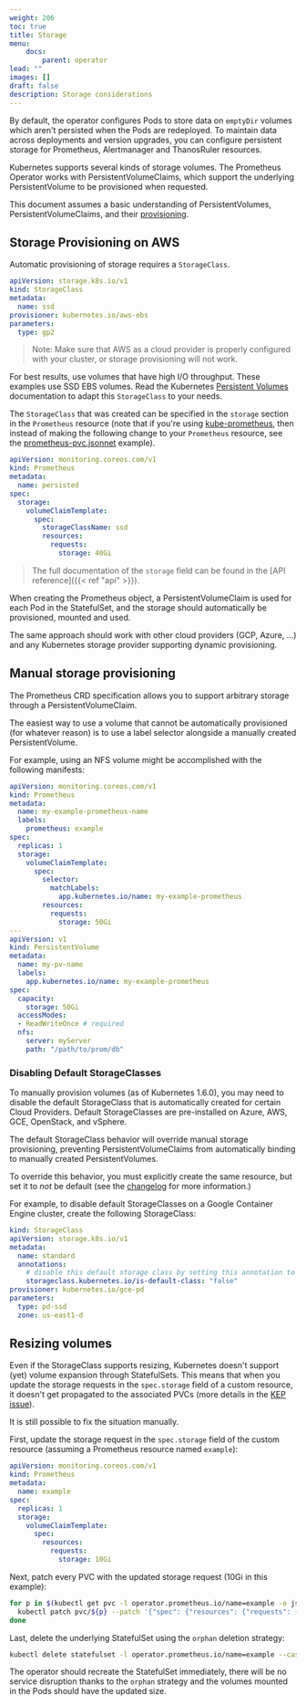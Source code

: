 ```yaml
---
weight: 206
toc: true
title: Storage
menu:
    docs:
        parent: operator
lead: ""
images: []
draft: false
description: Storage considerations
---
```


By default, the operator configures Pods to store data on `emptyDir` volumes
which aren't persisted when the Pods are redeployed. To maintain data across
deployments and version upgrades, you can configure persistent storage for
Prometheus, Alertmanager and ThanosRuler resources.

Kubernetes supports several kinds of storage volumes. The Prometheus Operator
works with PersistentVolumeClaims, which support the underlying
PersistentVolume to be provisioned when requested.

This document assumes a basic understanding of PersistentVolumes,
PersistentVolumeClaims, and their
[provisioning](https://kubernetes.io/docs/user-guide/persistent-volumes/#provisioning).

## Storage Provisioning on AWS

Automatic provisioning of storage requires a `StorageClass`.

```yaml mdox-exec="cat example/storage/storageclass.yaml"
apiVersion: storage.k8s.io/v1
kind: StorageClass
metadata:
  name: ssd
provisioner: kubernetes.io/aws-ebs
parameters:
  type: gp2
```

> Note: Make sure that AWS as a cloud provider is properly configured with your cluster, or storage provisioning will not work.

For best results, use volumes that have high I/O throughput. These examples use
SSD EBS volumes. Read the Kubernetes [Persistent
Volumes](https://kubernetes.io/docs/user-guide/persistent-volumes/#aws)
documentation to adapt this `StorageClass` to your needs.

The `StorageClass` that was created can be specified in the `storage` section
in the `Prometheus` resource (note that if you're using
[kube-prometheus](https://github.com/prometheus-operator/kube-prometheus), then
instead of making the following change to your `Prometheus` resource, see the
[prometheus-pvc.jsonnet](https://github.com/prometheus-operator/kube-prometheus/blob/main/examples/prometheus-pvc.jsonnet)
example).

```yaml mdox-exec="cat example/storage/persisted-prometheus.yaml"
apiVersion: monitoring.coreos.com/v1
kind: Prometheus
metadata:
  name: persisted
spec:
  storage:
    volumeClaimTemplate:
      spec:
        storageClassName: ssd
        resources:
          requests:
            storage: 40Gi
```

> The full documentation of the `storage` field can be found in the [API reference]({{< ref "api" >}}).

When creating the Prometheus object, a PersistentVolumeClaim is used for each
Pod in the StatefulSet, and the storage should automatically be provisioned,
mounted and used.

The same approach should work with other cloud providers (GCP, Azure, ...) and
any Kubernetes storage provider supporting dynamic provisioning.

## Manual storage provisioning

The Prometheus CRD specification allows you to support arbitrary storage
through a PersistentVolumeClaim.

The easiest way to use a volume that cannot be automatically provisioned (for
whatever reason) is to use a label selector alongside a manually created
PersistentVolume.

For example, using an NFS volume might be accomplished with the following
manifests:

```yaml
apiVersion: monitoring.coreos.com/v1
kind: Prometheus
metadata:
  name: my-example-prometheus-name
  labels:
    prometheus: example
spec:
  replicas: 1
  storage:
    volumeClaimTemplate:
      spec:
        selector:
          matchLabels:
            app.kubernetes.io/name: my-example-prometheus
        resources:
          requests:
            storage: 50Gi
---
apiVersion: v1
kind: PersistentVolume
metadata:
  name: my-pv-name
  labels:
    app.kubernetes.io/name: my-example-prometheus
spec:
  capacity:
    storage: 50Gi
  accessModes:
  - ReadWriteOnce # required
  nfs:
    server: myServer
    path: "/path/to/prom/db"
```

### Disabling Default StorageClasses

To manually provision volumes (as of Kubernetes 1.6.0), you may need to disable
the default StorageClass that is automatically created for certain Cloud
Providers. Default StorageClasses are pre-installed on Azure, AWS, GCE,
OpenStack, and vSphere.

The default StorageClass behavior will override manual storage provisioning,
preventing PersistentVolumeClaims from automatically binding to manually
created PersistentVolumes.

To override this behavior, you must explicitly create the same resource, but
set it to *not* be default (see the
[changelog](https://github.com/kubernetes/kubernetes/blob/master/CHANGELOG/CHANGELOG-1.6.md#volumes)
for more information.)

For example, to disable default StorageClasses on a Google Container Engine cluster, create the following StorageClass:

```yaml
kind: StorageClass
apiVersion: storage.k8s.io/v1
metadata:
  name: standard
  annotations:
    # disable this default storage class by setting this annotation to false.
    storageclass.kubernetes.io/is-default-class: "false"
provisioner: kubernetes.io/gce-pd
parameters:
  type: pd-ssd
  zone: us-east1-d
```

## Resizing volumes

Even if the StorageClass supports resizing, Kubernetes doesn't support (yet)
volume expansion through StatefulSets. This means that when you update the
storage requests in the `spec.storage` field of a custom resource, it doesn't
get propagated to the associated PVCs (more details in the [KEP
issue](https://github.com/kubernetes/enhancements/issues/661)).

It is still possible to fix the situation manually.

First, update the storage request in the `spec.storage` field of the custom
resource (assuming a Prometheus resource named `example`):

```yaml
apiVersion: monitoring.coreos.com/v1
kind: Prometheus
metadata:
  name: example
spec:
  replicas: 1
  storage:
    volumeClaimTemplate:
      spec:
        resources:
          requests:
            storage: 10Gi
```

Next, patch every PVC with the updated storage request (10Gi in this example):

```bash
for p in $(kubectl get pvc -l operator.prometheus.io/name=example -o jsonpath='{range .items[*]}{.metadata.name} {end}'); do \
  kubectl patch pvc/${p} --patch '{"spec": {"resources": {"requests": {"storage":"10Gi"}}}}'; \
done
```

Last, delete the underlying StatefulSet using the `orphan` deletion strategy:

```bash
kubectl delete statefulset -l operator.prometheus.io/name=example --cascade=orphan
```

The operator should recreate the StatefulSet immediately, there will be no
service disruption thanks to the `orphan` strategy and the volumes mounted in
the Pods should have the updated size.

